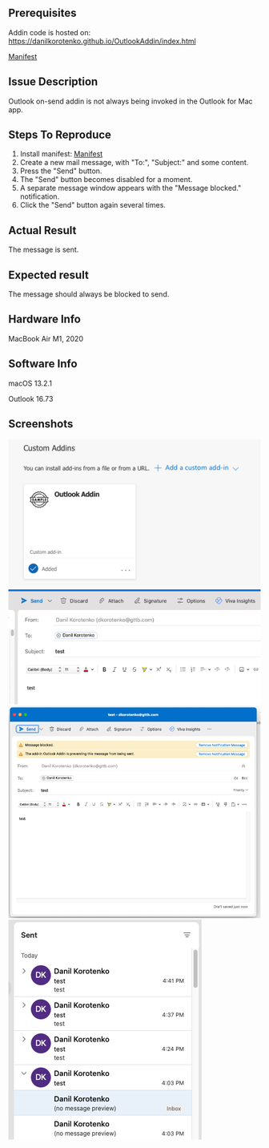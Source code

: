 Prerequisites
-------------
Addin code is hosted on: https://danilkorotenko.github.io/OutlookAddin/index.html

[Manifest](/manifest.xml)

Issue Description
-----------------
Outlook on-send addin is not always being invoked in the Outlook for Mac app.

Steps To Reproduce
------------------
1. Install manifest: [Manifest](/manifest.xml)
2. Create a new mail message, with "To:", "Subject:" and some content.
3. Press the "Send" button.
4. The "Send" button becomes disabled for a moment.
5. A separate message window appears with the "Message blocked." notification.
6. Click the "Send" button again several times.

Actual Result
-------------
The message is sent.

Expected result
---------------
The message should always be blocked to send.

Hardware Info
-------------
MacBook Air M1, 2020

Software Info
-------------
macOS 13.2.1

Outlook 16.73

Screenshots
-----------
![](/Screenshot3.png)
![](/Screenshot1.png)
![](/Screenshot2.png)
![](/Screenshot4.png)
